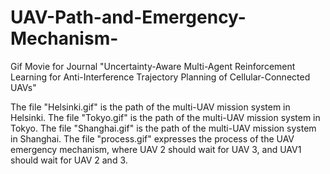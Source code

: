 # UAV-Path-and-Emergency-Mechanism-
Gif Movie for Journal "Uncertainty-Aware Multi-Agent Reinforcement Learning for Anti-Interference Trajectory Planning of Cellular-Connected UAVs"

The file "Helsinki.gif" is the path of the multi-UAV mission system in Helsinki. 
The file "Tokyo.gif" is the path of the multi-UAV mission system in Tokyo. 
The file "Shanghai.gif" is the path of the multi-UAV mission system in Shanghai.
The file "process.gif" expresses the process of the UAV emergency mechanism, where UAV 2 should wait for UAV 3, and UAV1 should wait for UAV 2 and 3.
